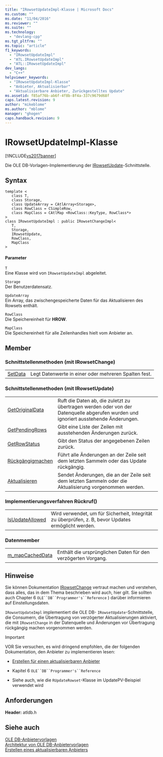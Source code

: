 ```yaml
---
title: "IRowsetUpdateImpl-Klasse | Microsoft Docs"
ms.custom: ""
ms.date: "11/04/2016"
ms.reviewer: ""
ms.suite: ""
ms.technology: 
  - "devlang-cpp"
ms.tgt_pltfrm: ""
ms.topic: "article"
f1_keywords: 
  - "IRowsetUpdateImpl"
  - "ATL.IRowsetUpdateImpl"
  - "ATL::IRowsetUpdateImpl"
dev_langs: 
  - "C++"
helpviewer_keywords: 
  - "IRowsetUpdateImpl-Klasse"
  - "Anbieter, Aktualisierbar"
  - "Aktualisierbare Anbieter, Zurückgestelltes Update"
ms.assetid: f85af76b-ab6f-4f8b-8f4a-337c9679d68f
caps.latest.revision: 9
author: "mikeblome"
ms.author: "mblome"
manager: "ghogen"
caps.handback.revision: 9
---
```

# IRowsetUpdateImpl-Klasse
[!INCLUDE[vs2017banner](../../assembler/inline/includes/vs2017banner.md)]

Die OLE DB\-Vorlagen\-Implementierung der [IRowsetUpdate](https://msdn.microsoft.com/en-us/library/ms714401.aspx)\-Schnittstelle.  
  
## Syntax  
  
```  
template <  
   class T,   
   class Storage,   
   class UpdateArray = CAtlArray<Storage>,   
   class RowClass = CSimpleRow,   
   class MapClass = CAtlMap <RowClass::KeyType, RowClass*>   
>  
class IRowsetUpdateImpl : public IRowsetChangeImpl<  
   T,   
   Storage,   
   IRowsetUpdate,   
   RowClass,   
   MapClass  
>  
```  
  
#### Parameter  
 `T`  
 Eine Klasse wird von `IRowsetUpdateImpl` abgeleitet.  
  
 `Storage`  
 Der Benutzerdatensatz.  
  
 `UpdateArray`  
 Ein Array, das zwischengespeicherte Daten für das Aktualisieren des Rowsets enthält.  
  
 `RowClass`  
 Die Speichereinheit für **HROW**.  
  
 `MapClass`  
 Die Speichereinheit für alle Zeilenhandles hielt vom Anbieter an.  
  
## Member  
  
### Schnittstellenmethoden \(mit IRowsetChange\)  
  
|||  
|-|-|  
|[SetData](../../data/oledb/irowsetupdateimpl-setdata.md)|Legt Datenwerte in einer oder mehreren Spalten fest.|  
  
### Schnittstellenmethoden \(mit IRowsetUpdate\)  
  
|||  
|-|-|  
|[GetOriginalData](../../data/oledb/irowsetupdateimpl-getoriginaldata.md)|Ruft die Daten ab, die zuletzt zu übertragen werden oder von der Datenquelle abgerufen wurden und ignoriert ausstehende Änderungen.|  
|[GetPendingRows](../../data/oledb/irowsetupdateimpl-getpendingrows.md)|Gibt eine Liste der Zeilen mit ausstehenden Änderungen zurück.|  
|[GetRowStatus](../../data/oledb/irowsetupdateimpl-getrowstatus.md)|Gibt den Status der angegebenen Zeilen zurück.|  
|[Rückgängigmachen](../../data/oledb/irowsetupdateimpl-undo.md)|Führt alle Änderungen an der Zeile seit dem letzten Sammeln oder das Update rückgängig.|  
|[Aktualisieren](../../data/oledb/irowsetupdateimpl-update.md)|Sendet Änderungen, die an der Zeile seit dem letzten Sammeln oder die Aktualisierung vorgenommen werden.|  
  
### Implementierungsverfahren Rückruf\(\)  
  
|||  
|-|-|  
|[IsUpdateAllowed](../../data/oledb/irowsetupdateimpl-isupdateallowed.md)|Wird verwendet, um für Sicherheit, Integrität zu überprüfen, z. B, bevor Updates ermöglicht werden.|  
  
### Datenmember  
  
|||  
|-|-|  
|[m\_mapCachedData](../../data/oledb/irowsetupdateimpl-m-mapcacheddata.md)|Enthält die ursprünglichen Daten für den verzögerten Vorgang.|  
  
## Hinweise  
 Sie können Dokumentation [IRowsetChange](https://msdn.microsoft.com/en-us/library/ms715790.aspx) vertraut machen und verstehen, dass alles, das in dem Thema beschrieben wird auch, hier gilt.  Sie sollten auch Chapter 6 `OLE``DB``Programmer's``Reference` \) darüber informieren auf Einstellungsdaten.  
  
 `IRowsetUpdateImpl` implementiert die OLE DB\- `IRowsetUpdate`\-Schnittstelle, die Consumern, die Übertragung von verzögerter Aktualisierungen aktiviert, die mit `IRowsetChange` in der Datenquelle und Änderungen vor Übertragung rückgängig machen vorgenommen werden.  
  
> [!IMPORTANT]
>  VOR Sie versuchen, es wird dringend empfohlen, die der folgenden Dokumentation, den Anbieter zu implementieren lesen:  
  
-   [Erstellen für einen aktualisierbaren Anbieter](../../data/oledb/creating-an-updatable-provider.md)  
  
-   Kapitel 6 `OLE``DB``Programmer's``Reference`  
  
-   Siehe auch, wie die `RUpdateRowset`\-Klasse im UpdatePV\-Beispiel verwendet wird  
  
## Anforderungen  
 **Header:** atldb.h  
  
## Siehe auch  
 [OLE DB\-Anbietervorlagen](../../data/oledb/ole-db-provider-templates-cpp.md)   
 [Architektur von OLE DB\-Anbietervorlagen](../../data/oledb/ole-db-provider-template-architecture.md)   
 [Erstellen eines aktualisierbaren Anbieters](../../data/oledb/creating-an-updatable-provider.md)